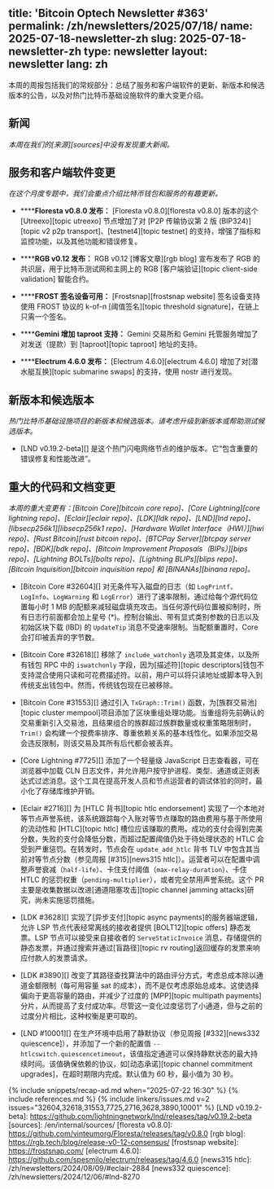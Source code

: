 title: 'Bitcoin Optech Newsletter #363'
permalink: /zh/newsletters/2025/07/18/
name: 2025-07-18-newsletter-zh
slug: 2025-07-18-newsletter-zh
type: newsletter
layout: newsletter
lang: zh
---
本周的周报包括我们的常规部分：总结了服务和客户端软件的更新、新版本和候选版本的公告，以及对热门比特币基础设施软件的重大变更介绍。

## 新闻

_本周在我们的[来源][sources]中没有发现重大新闻。_

## 服务和客户端软件变更

*在这个月度专题中，我们会重点介绍比特币钱包和服务的有趣更新。*

- **<!--floresta-v0-8-0-released-->****Floresta v0.8.0 发布：**
  [Floresta v0.8.0][floresta v0.8.0] 版本的这个 [Utreexo][topic utreexo] 节点增加了对 [P2P 传输协议第 2 版 (BIP324)][topic v2 p2p transport]、[testnet4][topic testnet] 的支持，增强了指标和监控功能，以及其他功能和错误修复。

- **<!--rgb-v0-12-announced-->****RGB v0.12 发布：**
  RGB v0.12 [博客文章][rgb blog] 宣布发布了 RGB 的共识层，用于比特币测试网和主网上的 RGB [客户端验证][topic client-side validation] 智能合约。

- **<!--frost-signing-device-available-->****FROST 签名设备可用：**
  [Frostsnap][frostsnap website] 签名设备支持使用 FROST 协议的 k-of-n [阈值签名][topic threshold signature]，在链上只需一个签名。

- **<!--gemini-adds-taproot-support-->****Gemini 增加 taproot 支持：**
  Gemini 交易所和 Gemini 托管服务增加了对发送（提款）到 [taproot][topic taproot] 地址的支持。

- **<!--electrum-4-6-0-released-->****Electrum 4.6.0 发布：**
  [Electrum 4.6.0][electrum 4.6.0] 增加了对[潜水艇互换][topic submarine swaps] 的支持，使用 nostr 进行发现。

## 新版本和候选版本

*热门比特币基础设施项目的新版本和候选版本。请考虑升级到新版本或帮助测试候选版本。*

- [LND v0.19.2-beta][] 是这个热门闪电网络节点的维护版本。它“包含重要的错误修复和性能改进”。

## 重大的代码和文档变更

*本周的重大变更有：[Bitcoin Core][bitcoin core repo]、[Core Lightning][core lightning repo]、[Eclair][eclair repo]、[LDK][ldk repo]、[LND][lnd repo]、[libsecp256k1][libsecp256k1 repo]、[Hardware Wallet Interface（HWI）][hwi repo]、[Rust Bitcoin][rust bitcoin repo]、[BTCPay Server][btcpay server repo]、[BDK][bdk repo]、[Bitcoin Improvement Proposals（BIPs）][bips repo]、[Lightning BOLTs][bolts repo]、[Lightning BLIPs][blips repo]、[Bitcoin Inquisition][bitcoin inquisition repo] 和 [BINANAs][binana repo]。*

- [Bitcoin Core #32604][] 对无条件写入磁盘的日志（如 `LogPrintf`、`LogInfo`、`LogWarning` 和 `LogError`）进行了速率限制，通过给每个源代码位置每小时 1 MB 的配额来减轻磁盘填充攻击。当任何源代码位置被抑制时，所有日志行前面都会加上星号 (*)。控制台输出、带有显式类别参数的日志以及初始区块下载 (IBD) 的 `UpdateTip` 消息不受速率限制。当配额重置时，Core 会打印被丢弃的字节数。

- [Bitcoin Core #32618][] 移除了 `include_watchonly` 选项及其变体，以及所有钱包 RPC 中的 `iswatchonly` 字段，因为[描述符][topic descriptors]钱包不支持混合使用只读和可花费描述符。以前，用户可以将只读地址或脚本导入到传统支出钱包中。然而，传统钱包现在已被移除。

- [Bitcoin Core #31553][] 通过引入 `TxGraph::Trim()` 函数，为[族群交易池][topic cluster mempool]项目添加了区块重组处理功能。当重组将先前确认的交易重新引入交易池，且结果组合的族群超过族群数量或权重策略限制时，`Trim()` 会构建一个按费率排序、尊重依赖关系的基本线性化。如果添加交易会违反限制，则该交易及其所有后代都会被丢弃。

- [Core Lightning #7725][] 添加了一个轻量级 JavaScript 日志查看器，可在浏览器中加载 CLN 日志文件，并允许用户按守护进程、类型、通道或正则表达式过滤消息。这个工具在提高开发人员和节点运营者的调试体验的同时，最小化了存储库维护开销。

- [Eclair #2716][] 为 [HTLC 背书][topic htlc endorsement] 实现了一个本地对等节点声誉系统，该系统跟踪每个入账对等节点赚取的路由费用与基于所使用的流动性和 [HTLC][topic htlc] 槽位应该赚取的费用。成功的支付会得到完美分数，失败的支付会降低分数，而超过配置阈值仍处于待处理状态的 HTLC 会受到严重惩罚。在转发时，节点会在 `update_add_htlc` 背书 TLV 中包含其当前对等节点分数（参见周报 [#315][news315 htlc]）。运营者可以在配置中调整声誉衰减（`half-life`）、卡住支付阈值（`max-relay-duration`）、卡住 HTLC 的惩罚权重（`pending-multiplier`），或者完全禁用声誉系统。这个 PR 主要是收集数据以改进[通道阻塞攻击][topic channel jamming attacks]研究，尚未实施惩罚措施。

- [LDK #3628][] 实现了[异步支付][topic async payments]的服务器端逻辑，允许 LSP 节点代表经常离线的接收者提供 [BOLT12][topic offers] 静态发票。LSP 节点可以接受来自接收者的 `ServeStaticInvoice` 消息，存储提供的静态发票，并通过搜索并通过[盲路径][topic rv routing]返回缓存的发票来响应付款人的发票请求。

- [LDK #3890][] 改变了其路径查找算法中的路由评分方式，考虑总成本除以通道金额限制（每可用容量 sat 的成本），而不是仅考虑原始总成本。这使选择偏向于更高容量的路由，并减少了过度的 [MPP][topic multipath payments] 分片，从而提高了支付成功率。尽管这一变化过度惩罚了小通道，但与之前的过度分片相比，这种权衡是更可取的。

- [LND #10001][] 在生产环境中启用了静默协议（参见周报 [#332][news332 quiescence]），并添加了一个新的配置值 `--htlcswitch.quiescencetimeout`，该值指定通道可以保持静默状态的最大持续时间。该值确保依赖的协议，如[动态承诺][topic channel commitment upgrades]，在超时期限内完成。默认值为 60 秒，最小值为 30 秒。

{% include snippets/recap-ad.md when="2025-07-22 16:30" %}
{% include references.md %}
{% include linkers/issues.md v=2 issues="32604,32618,31553,7725,2716,3628,3890,10001" %}
[LND v0.19.2-beta]: https://github.com/lightningnetwork/lnd/releases/tag/v0.19.2-beta
[sources]: /en/internal/sources/
[floresta v0.8.0]: https://github.com/vinteumorg/Floresta/releases/tag/v0.8.0
[rgb blog]: https://rgb.tech/blog/release-v0-12-consensus/
[frostsnap website]: https://frostsnap.com/
[electrum 4.6.0]: https://github.com/spesmilo/electrum/releases/tag/4.6.0
[news315 htlc]: /zh/newsletters/2024/08/09/#eclair-2884
[news332 quiescence]: /zh/newsletters/2024/12/06/#lnd-8270